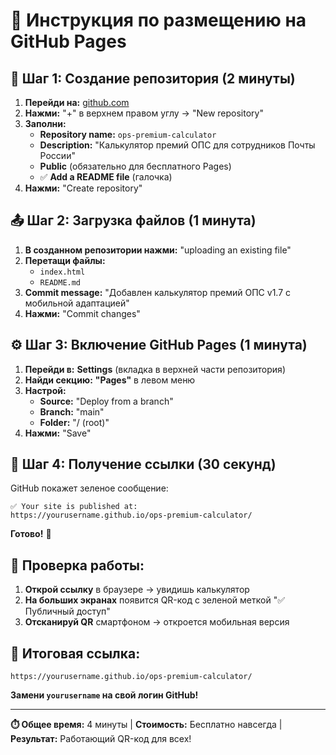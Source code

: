 # 🚀 Инструкция по размещению на GitHub Pages

## 📂 Шаг 1: Создание репозитория (2 минуты)

1. **Перейди на:** [github.com](https://github.com)
2. **Нажми:** "+" в верхнем правом углу → "New repository"
3. **Заполни:**
   - **Repository name:** `ops-premium-calculator` 
   - **Description:** "Калькулятор премий ОПС для сотрудников Почты России"
   - **Public** (обязательно для бесплатного Pages)
   - ✅ **Add a README file** (галочка)
4. **Нажми:** "Create repository"

## 📤 Шаг 2: Загрузка файлов (1 минута)

1. **В созданном репозитории нажми:** "uploading an existing file"
2. **Перетащи файлы:**
   - `index.html`
   - `README.md`
3. **Commit message:** "Добавлен калькулятор премий ОПС v1.7 с мобильной адаптацией"
4. **Нажми:** "Commit changes"

## ⚙️ Шаг 3: Включение GitHub Pages (1 минута)

1. **Перейди в:** **Settings** (вкладка в верхней части репозитория)
2. **Найди секцию:** **"Pages"** в левом меню
3. **Настрой:**
   - **Source:** "Deploy from a branch"
   - **Branch:** "main" 
   - **Folder:** "/ (root)"
4. **Нажми:** "Save"

## 🎯 Шаг 4: Получение ссылки (30 секунд)

GitHub покажет зеленое сообщение:
```
✅ Your site is published at: 
https://yourusername.github.io/ops-premium-calculator/
```

**Готово!** 🎉

## 🔧 Проверка работы:

1. **Открой ссылку** в браузере → увидишь калькулятор
2. **На больших экранах** появится QR-код с зеленой меткой "✅ Публичный доступ"
3. **Отсканируй QR** смартфоном → откроется мобильная версия

## 🎯 Итоговая ссылка:

```
https://yourusername.github.io/ops-premium-calculator/
```

**Замени `yourusername` на свой логин GitHub!**

---

**⏱️ Общее время:** 4 минуты | **Стоимость:** Бесплатно навсегда | **Результат:** Работающий QR-код для всех! 
